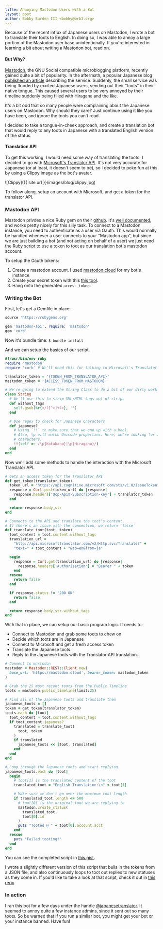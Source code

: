 ```yaml
---
title: Annoying Mastodon Users with a Bot
layout: post
author: Bobby Burden III <bobby@brb3.org>
---
```


Because of the recent influx of Japanese users on Mastodon, I wrote a bot to
translate their toots to English. In doing so, I was able to annoy a large
portion of the Mastodon user base unintentionally. If you're interested in
learning a bit about writing a Mastodon bot, read on.

<!--excerpt-->

#### But Why?
[Mastodon][mastodon], the GNU Social compatible microblogging platform,
recently gained quite a bit of popularity. In the aftermath, a popular Japanese
blog [published an article][ascii] describing the service. Suddenly, the small
service was being flooded by excited Japanese users, sending out their "toots"
in their native tongue. This caused several users to be very annoyed by their
timeline suddenly being filled with Hiragana and the like.

It's a bit odd that so many people were complaining about the Japanese users on
Mastodon. Why should they care? Just continue using it like you have been, and
ignore the toots you can't read.

I decided to take a tongue-in-cheek approach, and create a translation bot that
would reply to any toots in Japanese with a translated English version of the
status.

#### Translation API
To get this working, I would need some way of translating the toots. I decided
to go with [Microsoft's Translator API][translator-api]. It's not very accurate
for Japanese (or at least, it doesn't seem to be), so I decided to poke fun at
this by using a Clippy image as the bot's avatar.

![Clippy]({{ site.url }}/images/blog/clippy.jpg)

To follow along, setup an account with Microsoft, and get a token for the
translator API.

### Mastodon API

Mastodon privdes a nice Ruby gem on their [github][mastodon-api]. It's
[well documented][gem-docs], and works pretty nicely for this silly task. To
connect to a Mastodon instance, you need to authenticate as a user via Oauth.
This would normally be handled whenever a user connects to your "Mastodon app",
but since we are just building a bot (and not acting on behalf of a user) we
just need the Ruby script to use a token to toot as our translation bot's
mastodon account.

To setup the Oauth tokens:
1. Create a mastodon account. I used [mastodon.cloud][mastodon-cloud] for my
bot's instance.
2. Create your secret token with this [this tool][tinysubversions]. 
3. Hang onto the generated `access_token`.

### Writing the Bot

First, let's get a Gemfile in place:
```ruby
source 'https://rubygems.org'                                                                                                                                                                                                           

gem 'mastodon-api', require: 'mastodon'                                          
gem 'curb'        
```

Now it's bundle time: `$ bundle install`

And we can setup the basics of our script.
```ruby
#!/usr/bin/env ruby
require 'mastodon'
require 'curb' # We'll need this for talking to Microsoft's Translator API

translator_token = '{TOKEN_FROM_TRANSLATOR_API}'
mastodon_token = '{ACCESS_TOKEN_FROM_MASTODON}'

# We're going to extend the String Class to do a bit of our dirty work
class String
  # We'll use this to strip XML/HTML tags out of strips
  def without_tags
    self.gsub(%r{</?[^>]+?>}, '')
  end

  # Use regex to check for Japanese Characters
  def japanese?
    # Using `!!` to make sure that we end up with a bool.
    # Also, \p will match Unicode properties. Here, we're looking for Japanese
    # characters.
    !!(self =~ /\p{Katakana}|\p{Hiragana}/)
  end
end
```

Now we'll add some methods to handle the interaction with the Microsoft
Translator API.

```ruby
# Gets an access token for the Translator API
def get_token(translator_token)
  token_url = "https://api.cognitive.microsoft.com/sts/v1.0/issueToken"
  response = Curl.post(token_url) do |response|
    response.headers['Ocp-Apim-Subscription-key'] = translator_token
  end

  return response.body_str
end

# Connects to the API and translate the toot's content.
# If there's an issue with the connection, we return `false`
def translate_toot(toot, token)
  toot_content = toot.content.without_tags
  translation_url = 
    "http://api.microsofttranslator.com/v2/Http.svc/Translate?" +
    "text=" + toot_content + "&to=en&from=ja"

  begin
    response = Curl.get(translation_url) do |response|
      response.headers['Authorization'] = "Bearer " + token
    end
  rescue
    return false
  end

  if response.status != "200 OK"
    return false
  end

  return response.body_str.without_tags
end
```

With that in place, we can setup our basic program logic.
It needs to:
- Connect to Mastodon and grab some toots to chew on
- Decide which toots are in Japanese
- Connect to Microsoft and get a fresh access token
- Translate the Japanese toots
- Reply to the Japanese toots with the Translator API translation.

```ruby
# Connect to mastodon
mastodon = Mastodon::REST::Client.new(
  base_url: 'https://mastodon.cloud', bearer_token: mastodon_token
)

# Grab the 25 most recent toots from the Public Timeline
toots = mastodon.public_timeline(limit:25)

# Find all of the Japanese toots and translate them
japanese_toots = []
token = get_token(translator_token)
toots.each do |toot|
  toot_content = toot.content.without_tags
  if toot_content.japanese?
    translated = translate_toot(
      toot, token
    )
    if translated
      japanese_toots << [toot, translated]
    end
  end
end

# Loop through the Japanese toots and start replying
japanese_toots.each do |toot|
  begin
    # toot[1] is the translated content of the toot
    translated_toot = "English Translation:\n" + toot[1]

    # Make sure we don't go over the maximum toot length
    if translated_toot.length <= 500
      # toot[0] is the original toot we are replying to
      mastodon.create_status(
        translated_toot,
        toot[0].id
      )
      puts "Tooted @ " + toot[0].account.acct
    end
  rescue
    puts "Failed tooting!"
  end
end
```

You can see the completed script in [this gist][gist].

I wrote a slightly different version of this script that bulls in the tokens
from a JSON file, and also continuously loops to toot out replies to new
statuses as they come in. If you'd like to take a look at that script, check
it out in [this repo][translator-bot].

### In action

I ran this bot for a few days under the handle
[@japanesetranslator][translator]. It seemed to annoy quite a few instance
admins, since it sent out so many toots. So be warned that if you run a simliar
bot, you might get your bot or your instance banned. Have fun!


[mastodon]: https://mastodon.social/about
[ascii]: http://ascii.jp/elem/000/001/465/1465842/
[translator-api]: https://docs.microsoft.com/en-us/azure/cognitive-services/translator/text-overview
[mastodon-api]: https://github.com/tootsuite/mastodon-api
[gem-docs]: http://www.rubydoc.info/gems/mastodon-api/Mastodon
[mastodon-cloud]: https://mastodon.cloud/
[tinysubversions]: https://tinysubversions.com/notes/mastodon-bot/
[gist]: https://gist.github.com/brb3/e26bedb15b4e0ddf22645874ce5ba164 
[translator-bot]: https://github.com/brb3/translator-bot 
[translator]: https://mastodon.cloud/@japanesetranslator
